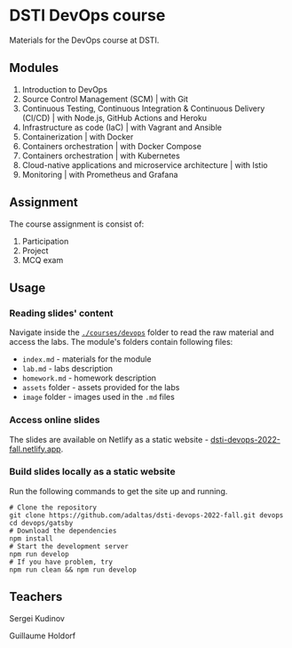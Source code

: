 
# DSTI DevOps course

Materials for the DevOps course at DSTI.

## Modules

1. Introduction to DevOps
2. Source Control Management (SCM) | with Git
3. Continuous Testing, Continuous Integration & Continuous Delivery (CI/CD) | with Node.js, GitHub Actions and Heroku
4. Infrastructure as code (IaC) | with Vagrant and Ansible
5. Containerization | with Docker
6. Containers orchestration | with Docker Compose
7. Containers orchestration | with Kubernetes
8. Cloud-native applications and microservice architecture | with Istio
9. Monitoring | with Prometheus and Grafana

## Assignment

The course assignment is consist of:

1. Participation
2. Project
3. MCQ exam

## Usage

### Reading slides' content

Navigate inside the [`./courses/devops`](courses/devops) folder to read the raw material and access the labs. The module's folders contain following files:

- `index.md` - materials for the module
- `lab.md` - labs description
- `homework.md` - homework description
- `assets` folder - assets provided for the labs
- `image` folder - images used in the `.md` files

### Access online slides

The slides are available on Netlify as a static website - [dsti-devops-2022-fall.netlify.app](https://dsti-devops-2022-fall.netlify.app/).

### Build slides locally as a static website

Run the following commands to get the site up and running.

```
# Clone the repository
git clone https://github.com/adaltas/dsti-devops-2022-fall.git devops
cd devops/gatsby
# Download the dependencies
npm install
# Start the development server
npm run develop
# If you have problem, try
npm run clean && npm run develop
```

## Teachers

Sergei Kudinov

Guillaume Holdorf
